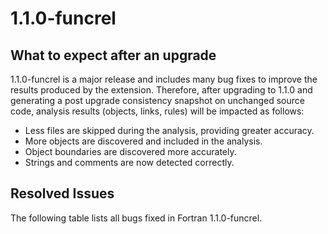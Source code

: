 # 1.1.0-funcrel

## What to expect after an upgrade

1.1.0-funcrel is a major release and includes many bug fixes to improve the results produced by the extension. Therefore, after upgrading to 1.1.0 and generating a post upgrade consistency snapshot on unchanged source code, analysis results (objects, links, rules) will be impacted as follows:
- Less files are skipped during the analysis, providing greater accuracy.
- More objects are discovered and included in the analysis.
- Object boundaries are discovered more accurately.
- Strings and comments are now detected correctly.

## Resolved Issues

The following table lists all bugs fixed in Fortran 1.1.0-funcrel.
